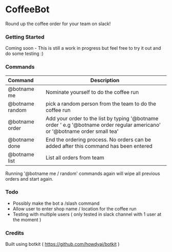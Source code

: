 # CoffeeBot
Round up the coffee order for your team on slack!

### Getting Started
Coming soon - This is still a work in progress but feel free to try it out and do some testing :)

### Commands

| Command | Description
| :--- | --- |
| @botname me | Nominate yourself to do the coffee run |
| @botname random | pick a random person from the team to do the coffee run |
| @botname order <your order> | Add your order to the list by typing '@botname order <your order>' e.g '@botname order regular americano' or '@botname order small tea'|
| @botname done | End the ordering process. No orders can be added after this command has been entered |
| @botname list | List all orders from team |

Running '@botname me / random' commands again will wipe all previous orders and start again.

### Todo
* Possibly make the bot a /slash command
* Allow user to enter shop name / location for the coffee run
* Testing with multiple users ( only tested in slack channel with 1 user at the moment )

### Credits
Built using botkit ( https://github.com/howdyai/botkit )
